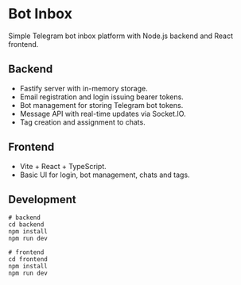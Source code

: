 # Bot Inbox

Simple Telegram bot inbox platform with Node.js backend and React frontend.

## Backend
- Fastify server with in-memory storage.
- Email registration and login issuing bearer tokens.
- Bot management for storing Telegram bot tokens.
- Message API with real-time updates via Socket.IO.
- Tag creation and assignment to chats.

## Frontend
- Vite + React + TypeScript.
- Basic UI for login, bot management, chats and tags.

## Development
```
# backend
cd backend
npm install
npm run dev

# frontend
cd frontend
npm install
npm run dev
```

